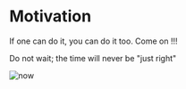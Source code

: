 # Motivation

If one can do it, you can do it too. Come on !!!



Do not wait; the time will never be "just right"

![now](https://user-images.githubusercontent.com/40513098/41807097-377a834e-76c1-11e8-9261-13dc4872d7ea.jpg)
